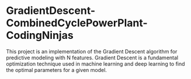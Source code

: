 # GradientDescent-CombinedCyclePowerPlant-CodingNinjas
This project is an implementation of the Gradient Descent algorithm for predictive modeling with N features. Gradient Descent is a fundamental optimization technique used in machine learning and deep learning to find the optimal parameters for a given model.
